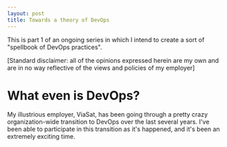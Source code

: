 ```yaml
---
layout: post
title: Towards a theory of DevOps
---
```


This is part 1 of an ongoing series in which I intend to create a sort of
"spellbook of DevOps practices".

[Standard disclaimer: all of the opinions expressed herein are my own and are in
no way reflective of the views and policies of my employer]

# What even is DevOps?

My illustrious employer, ViaSat, has been going through a pretty crazy
organization-wide transition to DevOps over the last several years. I've been
able to participate in this transition as it's happened, and it's been an
extremely exciting time.
